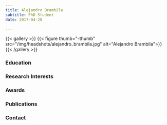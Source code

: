```yaml
---
title: Alejandro Brambila
subtitle: PhD Student
date: 2017-04-20

---
```



{{< gallery >}}
  {{< figure thumb="-thumb" src="/img/headshots/alejandro_brambila.jpg" alt="Alejandro Brambila">}}
{{< /gallery >}} 

<!--more-->
### Education


### Research Interests


### Awards


### Publications


### Contact

